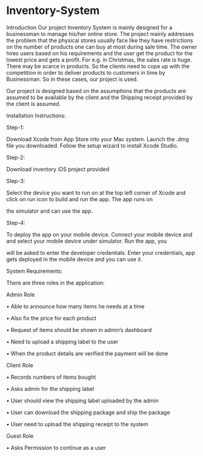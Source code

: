 # Inventory-System
Introduction
Our project Inventory System is mainly designed for a businessman to manage his/her online store. The project mainly addresses the problem that
the physical stores usually face like they have restrictions on the number of products one can buy at most during sale time. The owner hires users based on his requirements and the user get the product for the lowest price and gets a profit. For e.g. in Christmas, the sales rate is huge. There may be scarce in products. So the clients need to cope up with the competition in order to deliver products to customers in time by 
Businessman. So in these cases, our project is used.

Our project is designed based on the assumptions that the products are assumed to be available by the client and the Shipping receipt provided
by the client is assumed.

Installation Instructions:

Step-1:

Download Xcode from App Store into your Mac system. Launch the .dmg file you downloaded. Follow the setup wizard to install Xcode Studio. 

Step-2:

Download inventory iOS project provided

Step-3:

Select the device you want to run on at the top left corner of Xcode and click on run icon to build and run the app. The app runs on 

the simulator and can use the app.

Step-4:

To deploy the app on your mobile device. Connect your mobile device and and select your mobile device under simulator. Run the app, you 

will be asked to enter the developer credentials. Enter your credentials, app gets deployed in the mobile device and you can use it. 

System Requirements:

There are three roles in the application:

Admin Role

•	Able to announce how many items he needs at a time

•	Also fix the price for each product 

•	Request of items should be shown in admin’s dashboard

•	Need to upload a shipping label to the user 

•	When the product details are verified the payment will be done 

Client Role

•	Records numbers of items bought 

•	Asks admin for the shipping label

•	User should view the shipping label uploaded by the admin

•	User can download the shipping package and ship the package

•	User need to upload the shipping receipt to the system  

Guest Role

•	Asks Permission to continue as a user  



